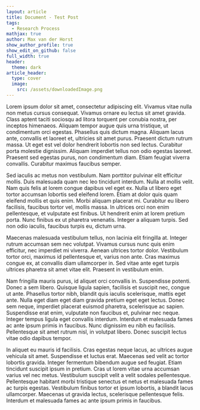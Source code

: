 ```yaml
---
layout: article
title: Document - Test Post
tags:
  - Research Process
mathjax: true
author: Max van der Horst
show_author_profile: true
show_edit_on_github: false
full_width: true
header:
  theme: dark
article_header:
  type: cover
  image:
    src: /assets/downloadedImage.png
---
```


Lorem ipsum dolor sit amet, consectetur adipiscing elit. Vivamus vitae nulla non metus cursus consequat. Vivamus ornare eu lectus sit amet gravida. Class aptent taciti sociosqu ad litora torquent per conubia nostra, per inceptos himenaeos. Aliquam tempor augue quis urna tristique, ut condimentum orci egestas. Phasellus quis dictum magna. Aliquam lacus ante, convallis et laoreet et, ultricies sit amet purus. Praesent dictum rutrum massa. Ut eget est vel dolor hendrerit lobortis non sed lectus. Curabitur porta molestie dignissim. Aliquam imperdiet tellus non odio egestas laoreet. Praesent sed egestas purus, non condimentum diam. Etiam feugiat viverra convallis. Curabitur maximus faucibus semper.

Sed iaculis ac metus non vestibulum. Nam porttitor pulvinar elit efficitur mollis. Duis malesuada quam nec leo tincidunt interdum. Nulla at mollis velit. Nam quis felis at lorem congue dapibus vel eget ex. Nulla ut libero eget tortor accumsan lobortis sed eleifend lorem. Etiam at dolor quis quam eleifend mollis et quis enim. Morbi aliquam placerat mi. Curabitur eu libero facilisis, faucibus tortor vel, mollis massa. In ultrices orci non enim pellentesque, et vulputate est finibus. Ut hendrerit enim at lorem pretium porta. Nunc finibus ex ut pharetra venenatis. Integer a aliquam turpis. Sed non odio iaculis, faucibus turpis eu, dictum urna.

Maecenas malesuada vestibulum tellus, non lacinia elit fringilla at. Integer rutrum accumsan sem nec volutpat. Vivamus cursus nunc quis enim efficitur, nec imperdiet mi viverra. Aenean ultrices tortor dolor. Vestibulum tortor orci, maximus id pellentesque et, varius non ante. Cras maximus congue ex, at convallis diam ullamcorper in. Sed vitae ante eget turpis ultrices pharetra sit amet vitae elit. Praesent in vestibulum enim.

Nam fringilla mauris purus, id aliquet orci convallis in. Suspendisse potenti. Donec a sem libero. Quisque ligula sapien, facilisis et suscipit nec, congue ut ante. Phasellus tortor nibh, blandit quis iaculis scelerisque, mattis eget ante. Nulla eget diam eget diam gravida pretium eget eget lectus. Donec sem neque, imperdiet placerat euismod pharetra, scelerisque ac sapien. Suspendisse erat enim, vulputate non faucibus et, pulvinar nec neque. Integer tempus ligula eget convallis interdum. Interdum et malesuada fames ac ante ipsum primis in faucibus. Nunc dignissim eu nibh eu facilisis. Pellentesque sit amet rutrum nisl, in volutpat libero. Donec suscipit lectus vitae odio dapibus tempor.

In aliquet eu mauris id facilisis. Cras egestas neque lacus, ac ultrices augue vehicula sit amet. Suspendisse et luctus erat. Maecenas sed velit ac tortor lobortis gravida. Integer fermentum bibendum augue sed feugiat. Etiam tincidunt suscipit ipsum in pretium. Cras ut lorem vitae urna accumsan varius vel nec metus. Vestibulum suscipit velit a velit sodales pellentesque. Pellentesque habitant morbi tristique senectus et netus et malesuada fames ac turpis egestas. Vestibulum finibus tortor et ipsum lobortis, a blandit lacus ullamcorper. Maecenas ut gravida lectus, scelerisque pellentesque felis. Interdum et malesuada fames ac ante ipsum primis in faucibus.
